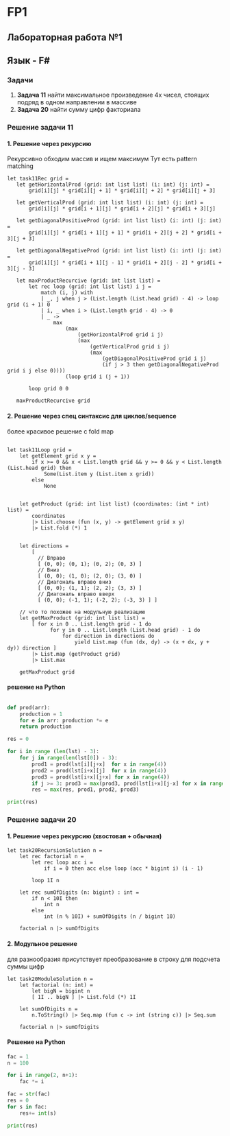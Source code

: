 # FP1
## Лабораторная работа №1 

## Язык - F#

### Задачи
 1. **Задача 11** найти максимальное произведение 4х чисел, стоящих подряд в одном направлении в массиве
 2. **Задача 20** найти сумму цифр факториала

 ### Решение задачи 11
 #### 1. Решение через рекурсию

 Рекурсивно обходим массив и ищем максимум
 Тут есть pattern matching

 ```f#
 let task11Rec grid =
    let getHorizontalProd (grid: int list list) (i: int) (j: int) =
        grid[i][j] * grid[i][j + 1] * grid[i][j + 2] * grid[i][j + 3]

    let getVerticalProd (grid: int list list) (i: int) (j: int) =
        grid[i][j] * grid[i + 1][j] * grid[i + 2][j] * grid[i + 3][j]

    let getDiagonalPositiveProd (grid: int list list) (i: int) (j: int) =
        grid[i][j] * grid[i + 1][j + 1] * grid[i + 2][j + 2] * grid[i + 3][j + 3]

    let getDiagonalNegativeProd (grid: int list list) (i: int) (j: int) =
        grid[i][j] * grid[i + 1][j - 1] * grid[i + 2][j - 2] * grid[i + 3][j - 3]

    let maxProductRecurcive (grid: int list list) =
        let rec loop (grid: int list list) i j =
            match (i, j) with
            | _, j when j > (List.length (List.head grid) - 4) -> loop grid (i + 1) 0
            | i, _ when i > (List.length grid - 4) -> 0
            | _ ->
                max
                    (max
                        (getHorizontalProd grid i j)
                        (max
                            (getVerticalProd grid i j)
                            (max
                                (getDiagonalPositiveProd grid i j)
                                (if j > 3 then getDiagonalNegativeProd grid i j else 0))))
                    (loop grid i (j + 1))

        loop grid 0 0

    maxProductRecurcive grid
 ```

#### 2. Решение через спец синтаксис для циклов/sequence 

более красивое решение с fold map 

```f#

let task11Loop grid =
    let getElement grid x y =
        if x >= 0 && x < List.length grid && y >= 0 && y < List.length (List.head grid) then
            Some(List.item y (List.item x grid))
        else
            None


    let getProduct (grid: int list list) (coordinates: (int * int) list) =
        coordinates
        |> List.choose (fun (x, y) -> getElement grid x y)
        |> List.fold (*) 1


    let directions =
        [
          // Вправо
          [ (0, 0); (0, 1); (0, 2); (0, 3) ]
          // Вниз
          [ (0, 0); (1, 0); (2, 0); (3, 0) ]
          // Диагональ вправо вниз
          [ (0, 0); (1, 1); (2, 2); (3, 3) ]
          // Диагональ вправо вверх
          [ (0, 0); (-1, 1); (-2, 2); (-3, 3) ] ]

    // что то похожее на модульную реализацию
    let getMaxProduct (grid: int list list) =
        [ for x in 0 .. List.length grid - 1 do
              for y in 0 .. List.length (List.head grid) - 1 do
                  for direction in directions do
                      yield List.map (fun (dx, dy) -> (x + dx, y + dy)) direction ]
        |> List.map (getProduct grid)
        |> List.max

    getMaxProduct grid

```

#### решение на Python

```python

def prod(arr):
    production = 1
    for e in arr: production *= e
    return production

res = 0

for i in range (len(lst) - 3):
    for j in range(len(lst[0]) - 3):
        prod1 = prod(lst[i][j+x]  for x in range(4))
        prod2 = prod(lst[i+x][j]  for x in range(4))
        prod3 = prod(lst[i+x][j+x] for x in range(4))
        if j >= 3: prod3 = max(prod3, prod(lst[i+x][j-x] for x in range(4)))
        res = max(res, prod1, prod2, prod3)

print(res)
```


### Решение задачи 20

#### 1. Решение через рекурсию (хвостовая + обычная)

```f#
let task20RecursionSolution n =
    let rec factorial n =
        let rec loop acc i =
            if i = 0 then acc else loop (acc * bigint i) (i - 1)

        loop 1I n

    let rec sumOfDigits (n: bigint) : int =
        if n < 10I then
            int n
        else
            int (n % 10I) + sumOfDigits (n / bigint 10)

    factorial n |> sumOfDigits
```

#### 2. Модульное решение
для разнообразия присутствует преобразование в строку для подсчета суммы цифр
```f#
let task20ModuleSolution n =
    let factorial (n: int) =
        let bigN = bigint n
        [ 1I .. bigN ] |> List.fold (*) 1I

    let sumOfDigits n =
        n.ToString() |> Seq.map (fun c -> int (string c)) |> Seq.sum

    factorial n |> sumOfDigits
```

#### Решение на Python
```python
fac = 1
n = 100

for i in range(2, n+1):
    fac *= i

fac = str(fac)
res = 0
for s in fac:
    res+= int(s)

print(res)
```
